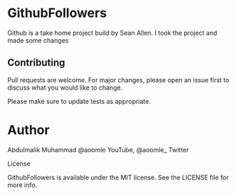 # GithubFollowers

Github is a take home project build by Sean Allen. I took the project and made some changes

## Contributing
Pull requests are welcome. For major changes, please open an issue first to discuss what you would like to change.

Please make sure to update tests as appropriate.



# Author

Abdulmalik Muhammad @aoomle YouTube, @aoomle_ Twitter

License

GithubFollowers is available under the MIT license. See the LICENSE file for more info.
